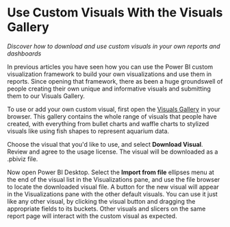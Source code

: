 <properties
   pageTitle="Use Custom Visuals With the Visuals Gallery"
   description="Discover how to download and use custom visuals in your own reports and dashboards."
   services="powerbi"
   documentationCenter=""
   authors="davidiseminger"
   manager="mblythe"
   editor=""
   tags=""
   featuredVideoId="gido6wr5pvE"
   featuredVideoThumb=""
   courseDuration=""/>

<tags
   ms.service="powerbi"
   ms.devlang="NA"
   ms.topic="article"
   ms.tgt_pltfrm="NA"
   ms.workload="powerbi"
   ms.date="03/20/2016"
   ms.author="davidi"/>

# Use Custom Visuals With the Visuals Gallery

*Discover how to download and use custom visuals in your own reports and dashboards*

In previous articles you have seen how you can use the Power BI custom visualization framework to build your own visualizations and use them in reports. Since opening that framework, there as been a huge groundswell of people creating their own unique and informative visuals and submitting them to our Visuals Gallery.

To use or add your own custom visual, first open the [Visuals Gallery](https://app.powerbi.com/visuals "Power BI Visuals Gallery") in your browser. This gallery contains the whole range of visuals that people have created, with everything from bullet charts and waffle charts to stylized visuals like using fish shapes to represent aquarium data.

Choose the visual that you'd like to use, and select **Download Visual**. Review and agree to the usage license. The visual will be downloaded as a .pbiviz file.

Now open Power BI Desktop. Select the **Import from file** ellipses menu at the end of the visual list in the Visualizations pane, and use the file browser to locate the downloaded visual file. A button for the new visual will appear in the Visualizations pane with the other default visuals. You can use it just like any other visual, by clicking the visual button and dragging the appropriate fields to its buckets. Other visuals and slicers on the same report page will interact with the custom visual as expected.
